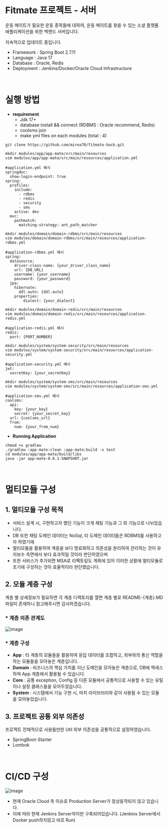 # Fitmate 프로젝트 - 서버
운동 메이트가 필요한 운동 종목들에 대하여, 운동 메이트를 찾을 수 있는 소셜 플랫폼 애플리케이션을 위한 백엔드 서버입니다.

지속적으로 업데이트 중입니다.

- Framework : Spring Boot 2.7.11
- Language : Java 17
- Database : Oracle, Redis
- Deployment : Jenkins/Docker/Oracle Cloud Infrastructure
</br>

# 실행 방법
- **requirement**
  - Jdk 17+
  - database install && connect (RDBMS : Oracle recommend, Redis)
  - coolsms join
  - make yml files on each modules (total : 4)
```
git clone https://github.com/mirea70/fitmate-back.git

mkdir modules/app/app-mate/src/main/resources
vim modules/app/app-mate/src/main/resources/application.yml

#application.yml 예시
springdoc:
  show-login-endpoint: true
spring:
  profiles:
    include:
      - rdbms
      - redis
      - security
      - sms
    active: dev
  mvc:
    pathmatch:
      matching-strategy: ant_path_matcher

mkdir modules/domain/domain-rdbms/src/main/resources
vim modules/domain/domain-rdbms/src/main/resources/application-rdbms.yml

#application-rdbms.yml 예시
spring:
  datasource:
    driver-class-name: {your_driver_class_name}
    url: {DB_URL}
    username: {your_username}
    password: {your_password}
  jpa:
    hibernate:
      ddl-auto: {ddl-auto}
    properties:
        dialect: {your_dialect}

mkdir modules/domain/domain-redis/src/main/resources
vim modules/domain/domain-redis/src/main/resources/application-redis.yml

#application-redis.yml 예시
redis:
  port: {PORT_NUMBER}

mkdir modules/system/system-security/src/main/resources
vim modules/system/system-security/src/main/resources/application-security.yml

#application-security.yml 예시
jwt:
  secretKey: {your_secretKey}

mkdir modules/system/system-sms/src/main/resources
vim modules/system/system-sms/src/main/resources/application-sms.yml

#application-sms.yml 예시
coolsms:
  api:
    key: {your_key}
    secret: {your_secret_key}
  url: {coolsms_url}
  from:
    num: {your_from_num}

```

- **Running Application**
```
chmod +x gradlew
./gradlew :app-mate:clean :app-mate:build -x test
cd modules/app/app-mate/build/libs
java -jar app-mate-0.0.1-SNAPSHOT.jar
```

</br>

# 멀티모듈 구성

## 1. 멀티모듈 구성 목적
- 서비스 설계 시, 구현하고자 했던 기능이 크게 채팅 기능과 그 외 기능으로 나뉘었습니다.
- DB 또한 채팅 도메인 데이터는 NoSql, 타 도메인 데이터들은 RDBMS를 사용하고자 하였기에
- 멀티모듈을 활용하여 계층을 보다 명료화하고 의존성을 분리하여 관리하는 것이 유지보수 측면에서 보다 효과적일 것이라 판단하였으며
- 또한 서비스가 추가되면 MSA로 리펙토링도 계획에 있어 이러한 상황에 멀티모듈로 초기에 구성하는 것이 효율적이라 판단했습니다.

## 2. 모듈 계층 구성
계층 별 상세정보가 필요하면 각 계층 디렉토리를 열면 계층 별로 README-{계층}.MD 파일이 존재하니
참고해주시면 감사하겠습니다.

<h3> * 계층 의존 관계도 </h3>

![image](https://github.com/mirea70/fitmate-back/assets/101246806/52fa32e3-6224-4adc-a9b4-9727b0ecc99f)


<h3> * 계층 구성 </h3>

- **App** : 타 계층의 모듈들을 활용하여 응답 데이터를 조합하고, 외부와의 통신 역할을 하는 모듈들을 모아놓은 계층입니다.
- **Domain** : 비즈니스의 핵심 가치를 지닌 도메인을 모아놓은 계층으로, DB에 액세스하며 App 계층에서 활용될 수 있습니다.
- **Core** : 공통 exception, Config 등 다른 모듈에서 공통적으로 사용할 수 있는 유틸이나 설정 클래스들을 모아두었습니다.
- **System** : 시스템에서 기능 구현 시, 마치 라이브러리와 같이 사용될 수 있는 모듈을 모아놓았습니다.

## 3. 프로젝트 공통 외부 의존성
프로젝트 전체적으로 사용될만한 Util 외부 의존성을 공통적으로 설정하였습니다.
- SpringBoot-Starter
- Lombok

</br>

# CI/CD 구성
![image](https://github.com/mirea70/fitmate-back/assets/101246806/d7d15f27-89a0-4d11-95b6-363ecb6b7c47)
- 현재 Oracle Cloud 측 이슈로 Production Server가 정상동작되지 않고 있습니다.
- 이에 따라 현재 Jenkins Server까지만 구축되어있습니다. (Jenkins Server에서 Docker push하지않고 바로 Run)
